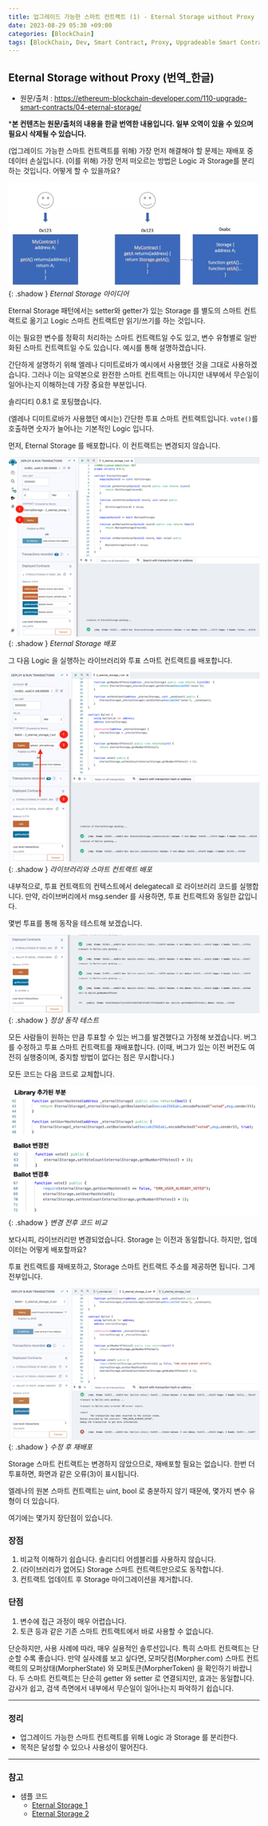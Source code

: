 ```yaml
---
title: 업그레이드 가능한 스마트 컨트랙트 (1) - Eternal Storage without Proxy
date: 2023-08-29 05:30 +09:00
categories: [BlockChain]
tags: [BlockChain, Dev, Smart Contract, Proxy, Upgradeable Smart Contract, Solidity, 번역]
---
```


## Eternal Storage without Proxy (번역_한글)
- 원문/출처 : https://ethereum-blockchain-developer.com/110-upgrade-smart-contracts/04-eternal-storage/

***본 컨텐츠는 원문/출처의 내용을 한글 번역한 내용입니다. 일부 오역이 있을 수 있으며 필요시 삭제될 수 있습니다.**

(업그레이드 가능한 스마트 컨트랙트를 위해) 가장 먼저 해결해야 할 문제는 재배포 중 데이터 손실입니다. (이를 위해) 가장 먼저 떠오르는 방법은 Logic 과 Storage를 분리하는 것입니다. 어떻게 할 수 있을까요?

![Eternal Storage Idea](/assets/images/eternal_storage_without_proxy_1.png){: .shadow }
_Eternal Storage 아이디어_

Eternal Storage 패턴에서는 setter와 getter가 있는 Storage 를 별도의 스마트 컨트랙트로 옮기고 Logic 스마트 컨트랙트만 읽기/쓰기를 하는 것입니다. 

이는 필요한 변수를 정확히 처리하는 스마트 컨트랙트일 수도 있고, 변수 유형별로 일반화된 스마트 컨트랙트일 수도 있습니다. 예시를 통해 설명하겠습니다. 

간단하게 설명하기 위해 엘레나 디미트로바가 예시에서 사용했던 것을 그대로 사용하겠습니다. 그러나 이는 요약본으로 완전한 스마트 컨트랙트는 아니지만 내부에서 무슨일이 일어나는지 이해하는데 가장 중요한 부분입니다. 

솔리디티 0.8.1 로 포팅했습니다. 

(엘레나 디미트로바가 사용했던 예시는) 간단한 투표 스마트 컨트랙트입니다. `vote()`를 호출하면 숫자가 늘어나는 기본적인 Logic 입니다. 

먼저, Eternal Storage 를 배포합니다. 이 컨트랙트는 변경되지 않습니다. 

![remix_ide_1](/assets/images/2_eternal_storage_remix_ide_1.png){: .shadow }
_Eternal Storage 배포_

그 다음 Logic 을 실행하는 라이브러리와 투표 스마트 컨트랙트를 배포합니다. 

![remix_ide_2](/assets/images/2_eternal_storage_remix_ide_2.png){: .shadow }
_라이브러리와 스마트 컨트랙트 배포_

내부적으로, 투표 컨트랙트의 컨텍스트에서 delegatecall 로 라이브러리 코드를 실행합니다. 만약, 라이브버리에서 msg.sender 를 사용하면, 투표 컨트랙트와 동일한 값입니다. 

몇번 투표를 통해 동작을 테스트해 보겠습니다. 

![remix_ide_3](/assets/images/2_eternal_storage_remix_ide_3.png){: .shadow }
_정상 동작 테스트_

모든 사람들이 원하는 만큼 투표할 수 있는 버그를 발견했다고 가정해 보겠습니다. 
버그를 수정하고 투표 스마트 컨트랙트를 재배포합니다. (이때, 버그가 있는 이전 버전도 여전히 실행중이며, 중지할 방법이 없다는 점은 무시합니다.)

모든 코드는 다음 코드로 교체합니다. 

![compare_code](/assets/images/compare_code.png){: .shadow }
_변경 전후 코드 비교_

보다시피, 라이브러리만 변경되었습니다. Storage 는 이전과 동일합니다. 
하지만, 업데이터는 어떻게 배포할까요?

투표 컨트랙트를 재배포하고, Storage 스마트 컨트랙트 주소를 제공하면 됩니다. 그게 전부입니다. 

![remix_ide_4](/assets/images/2_eternal_storage_remix_ide_4.png){: .shadow }
_수정 후 재배포_

Storage 스마트 컨트랙트는 변경하지 않았으므로, 재배포할 필요는 없습니다. 한번 더 투표하면, 화면과 같은 오류(3)이 표시됩니다. 

엘레나의 원본 스마트 컨트랙트는 uint, bool 로 충분하지 않기 때문에, 몇가지 변수 유형이 더 있습니다. 

여기에는 몇가지 장단점이 있습니다. 

### 장점
1. 비교적 이해하기 쉽습니다. 솔리디티 어셈블리를 사용하지 않습니다.
2. (라이브러리가 없어도) Storage 스마트 컨트랙트만으로도 동작합니다.
3. 컨트랙트 업데이트 후 Storage 마이그레이션을 제거합니다. 

### 단점
1. 변수에 접근 과정이 매우 어렵습니다. 
2. 토큰 등과 같은 기존 스마트 컨트랙트에서 바로 사용할 수 없습니다. 

단순하지만, 사용 사례에 따라, 매우 실용적인 솔루션입니다. 특히 스마트 컨트랙트는 단순할 수록 좋습니다. 만약 실사례를 보고 싶다면, 모퍼닷컴(Morpher.com) 스마트 컨트랙트의 모퍼상태(MorpherState) 와 모퍼토큰(MorpherToken) 을 확인하기 바랍니다. 두 스마트 컨트랙트는 단순히 getter 와 setter 로 연결되지만, 효과는 동일합니다. 감사가 쉽고, 검색 측면에서 내부에서 무슨일이 일어나는지 파악하기 쉽습니다. 

---
### 정리
* 업그레이드 가능한 스마트 컨트랙트를 위해 Logic 과 Storage 를 분리한다. 
* 목적은 달성할 수 있으나 사용성이 떨어진다. 

---
### 참고
* 샘플 코드
    - [Eternal Storage 1](https://github.com/KeiTechNote/blog/tree/main/codes/2_eternal_storage_1.sol)
    - [Eternal Storage 2](https://github.com/KeiTechNote/blog/tree/main/codes/2_eternal_storage_2.sol)

